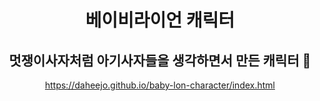 <div align="center">
  
  # 베이비라이언 캐릭터
  ## 멋쟁이사자처럼 아기사자들을 생각하면서 만든 캐릭터 🦁
  
  https://daheejo.github.io/baby-lon-character/index.html

</div>
